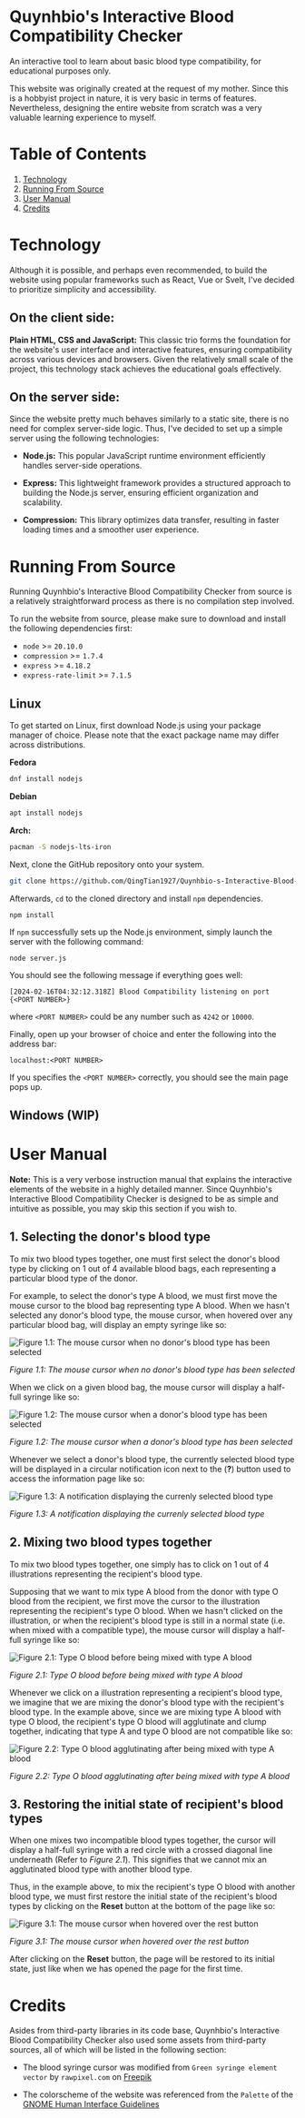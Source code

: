 Quynhbio's Interactive Blood Compatibility Checker
==================================================

An interactive tool to learn about basic blood type compatibility, for educational purposes only.

This website was originally created at the request of my mother. Since this is a hobbyist project in nature, it is very basic in terms of features. Nevertheless, designing the entire website from scratch was a very valuable learning experience to myself.

# Table of Contents
1. [Technology](#technology)
1. [Running From Source](#running-from-source)
1. [User Manual](#user-manual)
1. [Credits](#credits)

# Technology
Although it is possible, and perhaps even recommended, to build the website using popular frameworks such as React, Vue or Svelt, I've decided to prioritize simplicity and accessibility.

## On the client side:
**Plain HTML, CSS and JavaScript:** This classic trio forms the foundation for the website's user interface and interactive features, ensuring compatibility across various devices and browsers. Given the relatively small scale of the project, this technology stack achieves the educational goals effectively.

## On the server side:
Since the website pretty much behaves similarly to a static site, there is no need for complex server-side logic. Thus, I've decided to set up a simple server using the following technologies:

* **Node.js:** This popular JavaScript runtime environment efficiently handles server-side operations.

* **Express:** This lightweight framework provides a structured approach to building the Node.js server, ensuring efficient organization and scalability.

* **Compression:** This library optimizes data transfer, resulting in faster loading times and a smoother user experience.

# Running From Source
Running Quynhbio's Interactive Blood Compatibility Checker from source is a relatively straightforward process as there is no compilation step involved.

To run the website from source, please make sure to download and install the following dependencies first:

* `node` >= `20.10.0`
* `compression` >= `1.7.4`
* `express` >= `4.18.2`
* `express-rate-limit` >= `7.1.5`

## Linux
To get started on Linux, first download Node.js using your package manager of choice. Please note that the exact package name may differ across distributions.

**Fedora**
``` sh
dnf install nodejs
```

**Debian**
``` sh
apt install nodejs
```

**Arch:**
``` sh
pacman -S nodejs-lts-iron
```

Next, clone the GitHub repository onto your system.
``` sh
git clone https://github.com/QingTian1927/Quynhbio-s-Interactive-Blood-Compatibility-Checker
```

Afterwards, `cd` to the cloned directory and install `npm` dependencies.
```
npm install
```

If `npm` successfully sets up the Node.js environment, simply launch the server with the following command:
```
node server.js
```

You should see the following message if everything goes well:
```
[2024-02-16T04:32:12.318Z] Blood Compatibility listening on port {<PORT NUMBER>}
```

where `<PORT NUMBER>` could be any number such as `4242` or `10000`.

Finally, open up your browser of choice and enter the following into the address bar:
```
localhost:<PORT NUMBER>
```

If you specifies the `<PORT NUMBER>` correctly, you should see the main page pops up.

## Windows (WIP)

# User Manual
**Note:** This is a very verbose instruction manual that explains the interactive elements of the website in a highly detailed manner. Since Quynhbio's Interactive Blood Compatibility Checker is designed to be as simple and intuitive as possible, you may skip this section if you wish to.

## 1. Selecting the donor's blood type
To mix two blood types together, one must first select the donor's blood type by clicking on 1 out of 4 available blood bags, each representing a particular blood type of the donor.

For example, to select the donor's type A blood, we must first move the mouse cursor to the blood bag representing type A blood. When we hasn't selected any donor's blood type, the mouse cursor, when hovered over any particular blood bag, will display an empty syringe like so:

![Figure 1.1: The mouse cursor when no donor's blood type has been selected](public/assets/images/Manual/vi/Manual_SelectBloodBag_1.png)

_Figure 1.1: The mouse cursor when no donor's blood type has been selected_

When we click on a given blood bag, the mouse cursor will display a half-full syringe like so:

![Figure 1.2: The mouse cursor when a donor's blood type has been selected](public/assets/images/Manual/vi/Manual_SelectBloodBag_2.png)

_Figure 1.2: The mouse cursor when a donor's blood type has been selected_

Whenever we select a donor's blood type, the currently selected blood type will be displayed in a circular notification icon next to the (**?**) button used to access the information page like so:

![Figure 1.3: A notification displaying the currenly selected blood type](public/assets/images/Manual/vi/Manual_BloodTypeNotification.png)

_Figure 1.3: A notification displaying the currenly selected blood type_

## 2. Mixing two blood types together
To mix two blood types together, one simply has to click on 1 out of 4 illustrations representing the recipient's blood type.

Supposing that we want to mix type A blood from the donor with type O blood from the recipient, we first move the cursor to the illustration representing the recipient's type O blood. When we hasn't clicked on the illustration, or when the recipient's blood type is still in a normal state (i.e. when mixed with a compatible type), the mouse cursor will display a half-full syringe like so:

![Figure 2.1: Type O blood before being mixed with type A blood](public/assets/images/Manual/vi/Manual_MixBlood_1.png)

_Figure 2.1: Type O blood before being mixed with type A blood_

Whenever we click on a illustration representing a recipient's blood type, we imagine that we are mixing the donor's blood type with the recipient's blood type. In the example above, since we are mixing type A blood with type O blood, the recipient's type O blood will agglutinate and clump together, indicating that type A and type O blood are not compatible like so:

![Figure 2.2: Type O blood agglutinating after being mixed with type A blood](public/assets/images/Manual/vi/Manual_MixBlood_2.png)

_Figure 2.2: Type O blood agglutinating after being mixed with type A blood_

## 3. Restoring the initial state of recipient's blood types
When one mixes two incompatible blood types together, the cursor will display a half-full syringe with a red circle with a crossed diagonal line underneath (Refer to _Figure 2.1_). This signifies that we cannot mix an agglutinated blood type with another blood type.

Thus, in the example above, to mix the recipient's type O blood with another blood type, we must first restore the initial state of the recipient's blood types by clicking on the **Reset** button at the bottom of the page like so:

![Figure 3.1: The mouse cursor when hovered over the rest button](public/assets/images/Manual/vi/Manual_ResetButton.png)

_Figure 3.1: The mouse cursor when hovered over the rest button_

After clicking on the **Reset** button, the page will be restored to its initial state, just like when we has opened the page for the first time.

# Credits
Asides from third-party libraries in its code base, Quynhbio's Interactive Blood Compatibility Checker also used some assets from third-party sources, all of which will be listed in the following section:

* The blood syringe cursor was modified from `Green syringe element vector` by `rawpixel.com` on [Freepik](https://www.freepik.com/free-vector/green-syringe-element-vector_18722102.htm#query=Green%20syringe%20element%20vector&position=10&from_view=search&track=ais&uuid=f56c1b4a-9ccd-4f33-9e3a-6b5c1ace3d64)

* The colorscheme of the website was referenced from the `Palette` of the [GNOME Human Interface Guidelines](https://developer.gnome.org/hig/reference/palette.html)